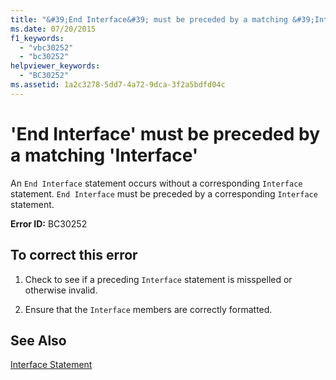 ```yaml
---
title: "&#39;End Interface&#39; must be preceded by a matching &#39;Interface&#39;"
ms.date: 07/20/2015
f1_keywords: 
  - "vbc30252"
  - "bc30252"
helpviewer_keywords: 
  - "BC30252"
ms.assetid: 1a2c3278-5dd7-4a72-9dca-3f2a5bdfd04c
---
```

# &#39;End Interface&#39; must be preceded by a matching &#39;Interface&#39;
An `End Interface` statement occurs without a corresponding `Interface` statement. `End Interface` must be preceded by a corresponding `Interface` statement.  
  
 **Error ID:** BC30252  
  
## To correct this error  
  
1. Check to see if a preceding `Interface` statement is misspelled or otherwise invalid.  
  
2. Ensure that the `Interface` members are correctly formatted.  
  
## See Also  
 [Interface Statement](../../visual-basic/language-reference/statements/interface-statement.md)
